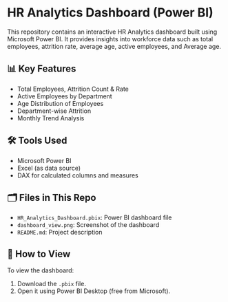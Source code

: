 # HR Analytics Dashboard (Power BI)

This repository contains an interactive HR Analytics dashboard built using Microsoft Power BI. It provides insights into workforce data such as total employees, attrition rate, average age, active employees, and Average age.

## 📊 Key Features
- Total Employees, Attrition Count & Rate
- Active Employees by Department
- Age Distribution of Employees
- Department-wise Attrition
- Monthly Trend Analysis

## 🛠 Tools Used
- Microsoft Power BI
- Excel (as data source)
- DAX for calculated columns and measures

## 🗂 Files in This Repo
- `HR_Analytics_Dashboard.pbix`: Power BI dashboard file
- `dashboard_view.png`: Screenshot of the dashboard
- `README.md`: Project description

## 📌 How to View
To view the dashboard:
1. Download the `.pbix` file.
2. Open it using Power BI Desktop (free from Microsoft).
